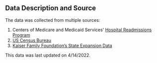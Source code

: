 ## Data Description and Source
The data was collected from multiple sources:
1. Centers of Medicare and Medicaid Services' [Hospital Readmissions Program](https://www.cms.gov/Medicare/Medicare-Fee-for-Service-Payment/AcuteInpatientPPS/Readmissions-Reduction-Program) 
2. [US Census Bureau](https://www.census.gov/data.html)
3. [Kaiser Family Foundation’s State Expansion Data](https://www.kff.org/medicaid/issue-brief/status-of-state-medicaid-expansion-decisions-interactive-map/)

This data was last updated on 4/14/2022.
